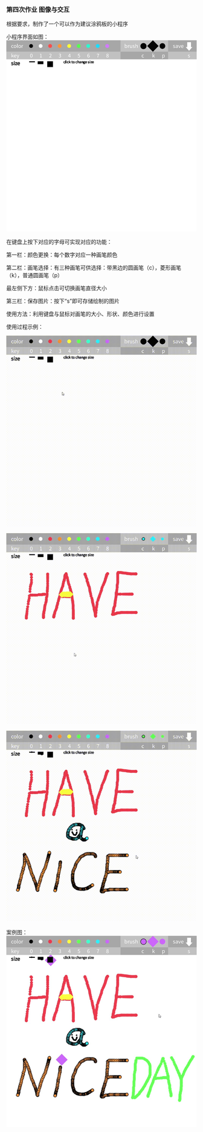 ### 第四次作业  图像与交互

根据要求，制作了一个可以作为建议涂鸦板的小程序

小程序界面如图：
![](https://github.com/alm-adlt/homework/blob/main/image/canvas.jpg)

在键盘上按下对应的字母可实现对应的功能：

第一栏：颜色更换：每个数字对应一种画笔颜色

第二栏：画笔选择：有三种画笔可供选择：带黑边的圆画笔（c），菱形画笔（k），普通圆画笔（p）

最左侧下方：鼠标点击可切换画笔直径大小

第三栏：保存图片：按下“s”即可存储绘制的图片

使用方法：利用键盘与鼠标对画笔的大小、形状、颜色进行设置

使用过程示例：

![](https://github.com/alm-adlt/homework/blob/main/image/homework__pen%202021-10-25%2009-02-55%2000_00_05-00_00_37.gif)

![](https://github.com/alm-adlt/homework/blob/main/image/homework__pen%202021-10-25%2009-02-55%2000_00_58-00_01_16.gif)

![](https://github.com/alm-adlt/homework/blob/main/image/homework__pen%202021-10-25%2009-02-55%2000_01_50-00_02_10.gif)

案例图：
![](https://github.com/alm-adlt/homework/blob/main/image/homework__pen%202021-10-25%2009-02-55_Moment.jpg)
